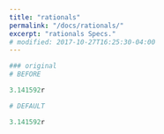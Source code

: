 ```yaml
---
title: "rationals"
permalink: "/docs/rationals/"
excerpt: "rationals Specs."
# modified: 2017-10-27T16:25:30-04:00
---
```

```ruby
### original
# BEFORE

3.141592r

```
```ruby
# DEFAULT

3.141592r
```

